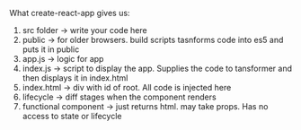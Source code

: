 What create-react-app gives us:
1. src folder -> write your code here
2. public -> for older browsers. build scripts tasnforms code into es5 and puts it in public
3. app.js -> logic for app
4. index.js -> script to display the app. Supplies the code to tansformer and then displays it in index.html
5. index.html -> div with id of root. All code is injected here
6. lifecycle -> diff stages when the component renders
7. functional component -> just returns html. may take props. Has no access to state or lifecycle